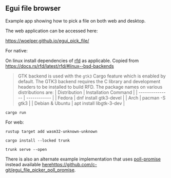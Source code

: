 ## Egui file browser

Example app showing how to pick a file on both web and desktop.

The web application can be accessed here:

https://woelper.github.io/egui_pick_file/

For native:

On linux install dependencies of [rfd](https://docs.rs/rfd/latest/rfd/index.html) as applicable.
Copied from https://docs.rs/rfd/latest/rfd/#linux--bsd-backends

> GTK backend is used with the `gtk3` Cargo feature which is enabled by default. The GTK3
> backend requires the C library and development headers to be installed to build RFD. The package
> names on various distributions are:
> | Distribution | Installation Command |
> | --------------- | ------------ |
> | Fedora | dnf install gtk3-devel |
> | Arch | pacman -S gtk3 |
> | Debian & Ubuntu | apt install libgtk-3-dev |

`cargo run`


For web:

`rustup target add wasm32-unknown-unknown`

`cargo install --locked trunk`

`trunk serve --open`

There is also an alternate example implementation that uses [poll-promise](https://docs.rs/poll-promise/latest/poll_promise/) instead available [here](https://github.com/c-git/egui_file_picker_poll_promise)https://github.com/c-git/egui_file_picker_poll_promise.
